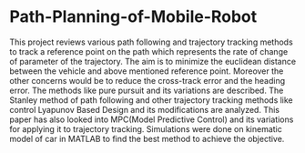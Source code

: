 # Path-Planning-of-Mobile-Robot

This project reviews various path following and trajectory
tracking methods to track a reference point on the
path which represents the rate of change of parameter of the
trajectory. The aim is to minimize the euclidean distance between
the vehicle and above mentioned reference point. Moreover the
other concerns would be to reduce the cross-track error and the
heading error. The methods like pure pursuit and its variations
are described. The Stanley method of path following and other
trajectory tracking methods like control Lyapunov Based Design
and its modifications are analyzed. This paper has also looked into
MPC(Model Predictive Control) and its variations for applying
it to trajectory tracking. Simulations were done on kinematic
model of car in MATLAB to find the best method to achieve the
objective.
